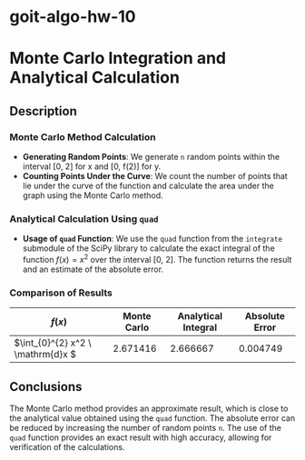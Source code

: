 # goit-algo-hw-10

# Monte Carlo Integration and Analytical Calculation

## Description

### Monte Carlo Method Calculation
- **Generating Random Points**: We generate `n` random points within the interval [0, 2] for x and [0, f(2)] for y.
- **Counting Points Under the Curve**: We count the number of points that lie under the curve of the function and calculate the area under the graph using the Monte Carlo method.

### Analytical Calculation Using `quad`
- **Usage of `quad` Function**: We use the `quad` function from the `integrate` submodule of the SciPy library to calculate the exact integral of the function $f(x) = x^2$ over the interval [0, 2]. The function returns the result and an estimate of the absolute error.

### Comparison of Results

|$f(x)$  |Monte Carlo|Analytical Integral|**Absolute Error**|
|--|-----------|-------------------|------------------|
|$\int_{0}^{2} x^2 \ \mathrm{d}x $|2.671416|2.666667|0.004749|

## Conclusions
The Monte Carlo method provides an approximate result, which is close to the analytical value obtained using the `quad` function. The absolute error can be reduced by increasing the number of random points `n`. The use of the `quad` function provides an exact result with high accuracy, allowing for verification of the calculations.

